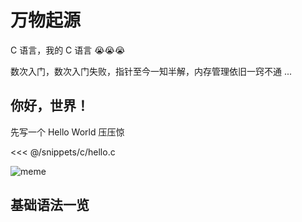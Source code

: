 # 万物起源

C 语言，我的 C 语言 😭😭😭

数次入门，数次入门失败，指针至今一知半解，内存管理依旧一窍不通 ...


## 你好，世界！

先写一个 Hello World 压压惊

<<< @/snippets/c/hello.c

![meme](/img/hello_world_meme.png)


## 基础语法一览

